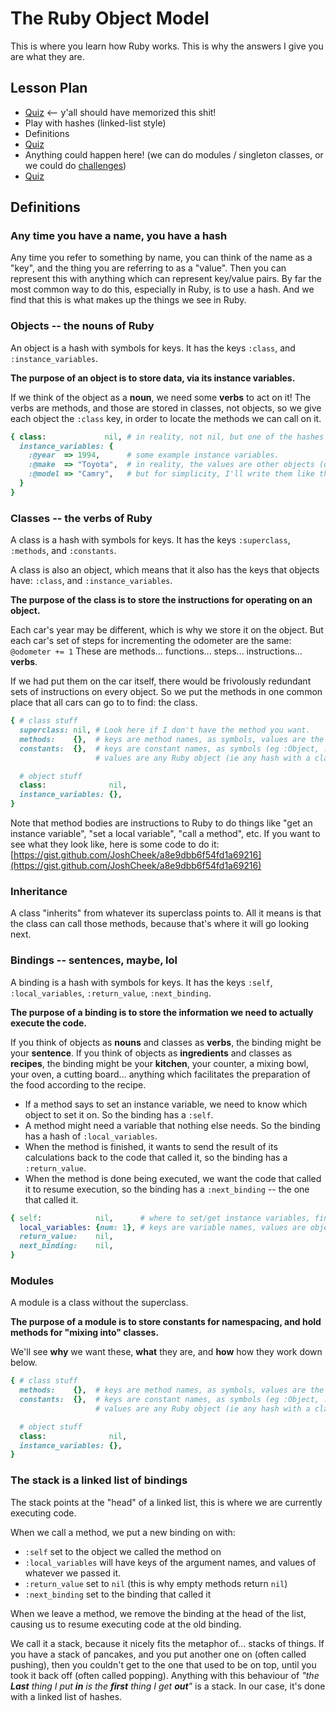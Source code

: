 The Ruby Object Model
=====================

This is where you learn how Ruby works.
This is why the answers I give you are what they are.

Lesson Plan
-----------

* [Quiz](https://quizzes-ruby-object-model.herokuapp.com/1) <-- y'all should have memorized this shit!
* Play with hashes (linked-list style)
* Definitions
* [Quiz](https://quizzes-ruby-object-model.herokuapp.com/1)
* Anything could happen here! (we can do modules / singleton classes, or we could do [challenges](https://gist.github.com/JoshCheek/ad9f70a6d855be9ed50d))
* [Quiz](https://quizzes-ruby-object-model.herokuapp.com/3)

Definitions
-----------

### Any time you have a name, you have a hash

Any time you refer to something by name, you can think of the name as a "key",
and the thing you are referring to as a "value". Then you can represent this
with anything which can represent key/value pairs.
By far the most common way to do this, especially in Ruby, is to use a hash.
And we find that this is what makes up the things we see in Ruby.


### Objects -- the nouns of Ruby

An object is a hash with symbols for keys.
It has the keys `:class`, and `:instance_variables`.

**The purpose of an object is to store data, via its instance variables.**

If we think of the object as a **noun**, we need some **verbs** to act on it!
The verbs are methods, and those are stored in classes, not objects,
so we give each object the `:class` key,
in order to locate the methods we can call on it.

```ruby
{ class:             nil, # in reality, not nil, but one of the hashes defined below
  instance_variables: {
    :@year  => 1994,      # some example instance variables.
    :@make  => "Toyota",  # in reality, the values are other objects (other hashes like this one)
    :@model => "Camry",   # but for simplicity, I'll write them like this.
  }
}
```

### Classes -- the verbs of Ruby

A class is a hash with symbols for keys.
It has the keys `:superclass`, `:methods`, and `:constants`.

A class is also an object, which means that it also has the keys that objects have:
`:class`, and `:instance_variables`.

**The purpose of the class is to store the instructions for operating on an object.**

Each car's year may be different, which is why we store it on the object.
But each car's set of steps for incrementing the odometer are the same: `@odometer += 1`
These are methods... functions... steps... instructions... **verbs**.

If we had put them on the car itself, there would be frivolously
redundant sets of instructions on every object.
So we put the methods in one common place that all cars can go to to find: the class.

```ruby
{ # class stuff
  superclass: nil, # Look here if I don't have the method you want.
  methods:    {},  # keys are method names, as symbols, values are the method bodies
  constants:  {},  # keys are constant names, as symbols (eg :Object, :String),
                   # values are any Ruby object (ie any hash with a class and superclass)

  # object stuff
  class:              nil,
  instance_variables: {},
}
```

Note that method bodies are instructions to Ruby to do things like
"get an instance variable", "set a local variable", "call a method", etc.
If you want to see what they look like, here is some code to do it:
[https://gist.github.com/JoshCheek/a8e9dbb6f54fd1a69216](https://gist.github.com/JoshCheek/a8e9dbb6f54fd1a69216)


### Inheritance

A class "inherits" from whatever its superclass points to.
All it means is that the class can call those methods,
because that's where it will go looking next.


### Bindings -- sentences, maybe, lol

A binding is a hash with symbols for keys.
It has the keys `:self`, `:local_variables`, `:return_value`, `:next_binding`.

**The purpose of a binding is to store the information we need to actually execute the code.**

If you think of objects as **nouns** and classes as **verbs**, the binding might be your **sentence**.
If you think of objects as **ingredients** and classes as **recipes**, the binding might be your **kitchen**, your counter, a mixing bowl, your oven, a cutting board... anything which facilitates the preparation of the food according to the recipe.

* If a method says to set an instance variable,
  we need to know which object to set it on.
  So the binding has a `:self`.
* A method might need a variable that nothing else needs.
  So the binding has a hash of `:local_variables`.
* When the method is finished, it wants to send the result of its calculations
  back to the code that called it, so the binding has a `:return_value`.
* When the method is done being executed, we want the code that called it to resume execution,
  so the binding has a `:next_binding` -- the one that called it.

```ruby
{ self:            nil,      # where to set/get instance variables, find `self`, and call "implicit" methods
  local_variables: {num: 1}, # keys are variable names, values are objects (things with classes and instance variables)
  return_value:    nil,
  next_binding:    nil,
}
```

### Modules

A module is a class without the superclass.

**The purpose of a module is to store constants for namespacing,
and hold methods for "mixing into" classes.**

We'll see **why** we want these, **what** they are, and **how** how they work down below.

```ruby
{ # class stuff
  methods:    {},  # keys are method names, as symbols, values are the method bodies
  constants:  {},  # keys are constant names, as symbols (eg :Object, :String),
                   # values are any Ruby object (ie any hash with a class and superclass)

  # object stuff
  class:              nil,
  instance_variables: {},
}
```


### The stack is a linked list of bindings

The stack points at the "head" of a linked list,
this is where we are currently executing code.

When we call a method, we put a new binding on with:

* `:self` set to the object we called the method on
* `:local_variables` will have keys of the argument names, and values of whatever we passed it.
* `:return_value` set to `nil` (this is why empty methods return `nil`)
* `:next_binding` set to the binding that called it

When we leave a method, we remove the binding at the head of the list,
causing us to resume executing code at the old binding.

We call it a stack, because it nicely fits the metaphor of... stacks of things.
If you have a stack of pancakes, and you put another one on (often called pushing),
then you couldn't get to the one that used to be on top, until you took it back off
(often called popping). Anything with this behaviour of
_"the **Last** thing I put **in** is the **first** thing I get **out**"_ is a stack.
In our case, it's done with a linked list of hashes.
